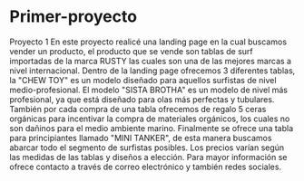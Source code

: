 # Primer-proyecto
Proyecto 1
En este proyecto realicé una landing page en la cual buscamos vender un producto,
el producto que se vende son tablas de surf importadas de la marca RUSTY las cuales
son una de las mejores marcas a nivel internacional.
Dentro de la landing page ofrecemos 3 diferentes tablas, la "CHEW TOY" es un modelo
diseñado para aquellos surfistas de nivel medio-profesional.
El modelo "SISTA BROTHA" es un modelo de nivel más profesional, ya que está diseñado
para olas más perfectas y tubulares.
También por cada compra de una tabla ofrecemos de regalo 5 ceras orgánicas para incentivar la compra
de materiales orgánicos, los cuales no son dañinos para el medio ambiente marino.
Finalmente se ofrece una tabla para principiantes llamado "MINI TANKER", de esta manera buscamos
abarcar todo el segmento de surfistas posibles.
Los precios varían según las medidas de las tablas y diseños a elección.
Para mayor información se ofrece contacto a través de correo electrónico y también redes sociales.

